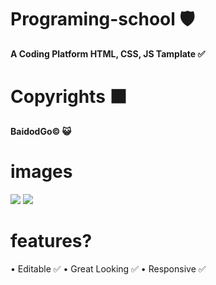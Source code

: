 # Programing-school 🛡️
<strong>A Coding Platform HTML, CSS, JS Tamplate ✅</strong>

# Copyrights ⬛
<b>BaidodGo© 😺</b>

# images
<img src = "https://i.imgur.com/SXlHN9t.jpg">
<img src = "https://i.imgur.com/1E2JU26.jpg">

# features? 
• Editable ✅
• Great Looking ✅
• Responsive ✅

